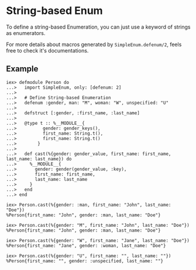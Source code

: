 # String-based Enum

To define a string-based Enumeration, you can just use a keyword of strings
as enumerators.

For more details about macros generated by `SimpleEnum.defenum/2`, feels free
to check it's documentations.

## Example

    iex> defmodule Person do
    ...>   import SimpleEnum, only: [defenum: 2]
    ...> 
    ...>   # Define String-based Enumeration
    ...>   defenum :gender, man: "M", woman: "W", unspecified: "U"
    ...> 
    ...>   defstruct [:gender, :first_name, :last_name]
    ...> 
    ...>   @type t :: %__MODULE__{
    ...>          gender: gender_keys(),
    ...>          first_name: String.t(),
    ...>          first_name: String.t()
    ...>        }
    ...> 
    ...>   def cast(%{gender: gender_value, first_name: first_name, last_name: last_name}) do
    ...>     %__MODULE__{
    ...>       gender: gender(gender_value, :key),
    ...>       first_name: first_name,
    ...>       last_name: last_name
    ...>     }
    ...>   end
    ...> end

    iex> Person.cast(%{gender: :man, first_name: "John", last_name: "Doe"})
    %Person{first_name: "John", gender: :man, last_name: "Doe"}
    
    iex> Person.cast(%{gender: "M", first_name: "John", last_name: "Doe"})
    %Person{first_name: "John", gender: :man, last_name: "Doe"}

    iex> Person.cast(%{gender: "W", first_name: "Jane", last_name: "Doe"})
    %Person{first_name: "Jane", gender: :woman, last_name: "Doe"}
    
    iex> Person.cast(%{gender: "U", first_name: "", last_name: ""})
    %Person{first_name: "", gender: :unspecified, last_name: ""}

